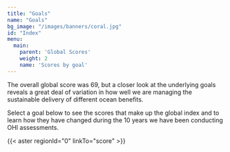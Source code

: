 ```yaml
---
title: "Goals"
name: "Goals"
bg_image: "/images/banners/coral.jpg"
id: "Index"
menu:
  main:
    parent: 'Global Scores'
    weight: 2
    name: 'Scores by goal'
---
```


<!--## Ocean benefits delivered to humans now and in the future.-->

The overall global score was 69, but a closer look at the underlying goals reveals a great deal of variation in how well we are managing the sustainable delivery of different ocean benefits. 

Select a goal below to see the scores that make up the global index and to learn how they have changed during the 10 years we have been conducting OHI assessments.

{{< aster regionId="0" linkTo="score" >}}
